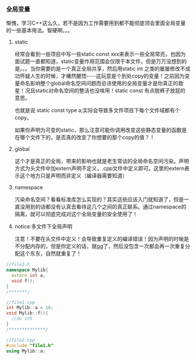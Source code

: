 ### 全局变量

惭愧，学习C++这么久，若不是因为工作需要用到都不能彻底领会里面全局变量的一些基本用法。智硬啊。。。



1. static

   经常会看到一些项目中写一些static const xxx来表示一些全局常亮，也因为面试题一直都知道，static变量作用范围会仅限于本文件，但是万万没想到的是。。。当你需要的是一个真正全局共享，然后用static int 之类的屡屡修改不成功怀疑人生的时候，才幡然醒悟----这玩意是个到处copy的变量！之前因为变量命名影响整个global命名空间问题而忌讳使用的全局变量才是你真正的救星！况且static对命名空间的整洁也没啥用！static const 有点脱裤子放屁的意思。

   也就是说 static const type a;实际会导致多文件项目下每个文件域都有个copy。

   如果你声明为可变的static，那么注意可能你调用改变这些静态变量的函数是在哪个文件下的，是否真的改变了你想要的那个copy的值？！

2. global

   这个才是真正的全局，带来的影响也就是老生常谈的全局命名空间污染。声明方式为头文件中加extern声明不定义，.cpp文件中定义即可。这里的extern表示这个地方只是声明而非定义（编译器需要知道）

3. namespace

   污染命名空间？看看标准库怎么实现的？其实这些应该入门就知道了，但是一直没用到的话都没有认真去看待这几个之间的真正联系。通过namespace的隔离，就可以彻底完成对这个全局变量的安全使用了！

4. notice:多文件下全局声明

   注意！不要在头文件中定义！会导致重复定义的编译错误！因为声明的时候是不分配内存的，但是你定义的话，就gg了，然后没包含一次都会再一次重复分配这个东东，自然就重复了！



~~~c++
//file1.h
namespace Mylib{
  extern int a;
  void f();
}
/*******/

//file1.cpp
int Mylib::a = 10;
void Mylib::f(){
  //do sth
}
/**************/

//file2.cpp
#include "file1.h"
using Mylib::a;
~~~

